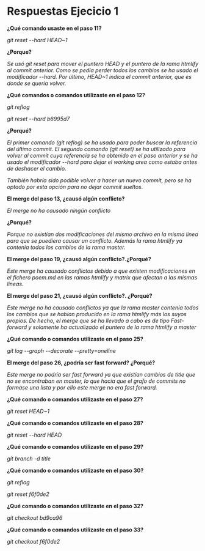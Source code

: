 # Respuestas Ejecicio 1

**¿Qué comando usaste en el paso 11?**

*git reset --hard HEAD~1*

**¿Porque?**

*Se usó git reset para mover el puntero HEAD y el puntero de la rama htmlify al commit anterior. Como se pedía perder todos los cambios se ha usado el modificador --hard. Por último, HEAD~1 indica el commit anterior, que es donde se quería volver.*

**¿Qué comandos o comandos utilizaste en el paso 12?**

*git reflog*

*git reset --hard b6995d7*

**¿Porqué?**

*El primer comando (git reflog) se ha usado para poder buscar la referencia del último commit. El segundo comando (git reset) se ha utilizado para volver al commit cuya referencia se ha obtenido en el paso anterior y se ha usado el modificador --hard para dejar el working area como estaba antes de deshacer el cambio.*

*También habría sido podible volver a hacer un nuevo commit, pero se ha optado por esta opción para no dejar commit sueltos.*

**El merge del paso 13, ¿causó algún conflicto?**

*El merge no ha causado ningún conflicto*

**¿Porqué?**

*Porque no existían dos modificaciones del mismo archivo en la misma línea para que se puediera causar un conflicto. Además la rama htmlify ya contenía todos los cambios de la rama master.*

**El merge del paso 19, ¿causó algún conflicto?.¿Porqué?**

*Este merge ha causado conflictos debido a que existen modificaciones en el fichero poem.md en las ramas htmlify y matrix que afectan a las mismas líneas.*

**El merge del paso 21, ¿causó algún conflicto?. ¿Porqué?**

*Este merge no ha causado conflictos ya que la rama master contenía todos los cambios que se habían producido en la rama htmlify más los suyos propios. De hecho, el merge que se ha llevado a cabo es de tipo Fast-forward y solamente ha actualizado el puntero de la rama htmlify a master*

**¿Qué comando o comandos utilizaste en el paso 25?**

*git log --graph --decorate --pretty=oneline*

**El merge del paso 26, ¿podría ser fast forward? ¿Porqué?**

*Este merge no podría ser fast forward ya que existían cambios de title que no se encontraban en master, lo que hacía que el grafo de commits no formase una lista y por ello este merge no era fast forward.*

**¿Qué comando o comandos utilizaste en el paso 27?**

*git reset HEAD~1*

**¿Qué comando o comandos utilizaste en el paso 28?**

*git reset --hard HEAD*

**¿Qué comando o comandos utilizaste en el paso 29?**

*git branch -d title*

**¿Qué comando o comandos utilizaste en el paso 30?**

*git reflog*

*git reset f6f0de2*

**¿Qué comando o comandos utilizaste en el paso 32?**

*git checkout bd9ca96*

**¿Qué comando o comandos utilizaste en el paso 33?**

*git checkout f6f0de2*



